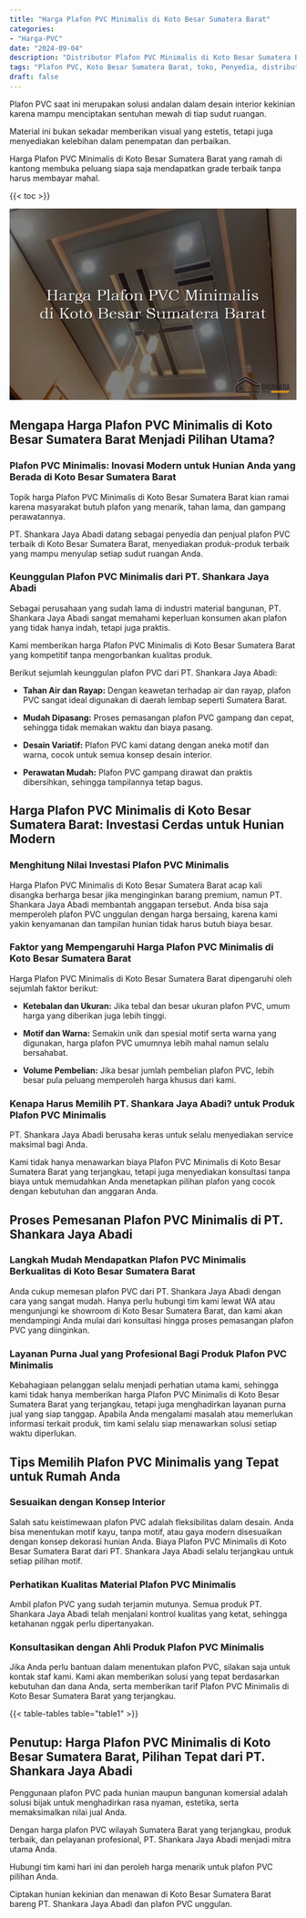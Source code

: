 ```yaml
---
title: "Harga Plafon PVC Minimalis di Koto Besar Sumatera Barat"
categories: 
- "Harga-PVC"
date: "2024-09-04"
description: "Distributor Plafon PVC Minimalis di Koto Besar Sumatera Barat untuk hunian, office, serta toko. Material berkualitas, beragam motif, variasi warna modern, dengan servis pemasangan oleh tenaga ahli profesional serta jaminan resmi!|Jasa distribusi Plafon PVC Minimalis di Koto Besar Sumatera Barat untuk kebutuhan hunian, office, maupun toko, beserta material terbaik dan penempatan oleh tim profesional serta jaminan resmi.|Pilihan Plafon PVC Minimalis di Koto Besar Sumatera Barat yang andal bagi hunian, perkantoran, dan toko, dengan material terbaik dan pemasangan dikerjakan oleh tim profesional serta kepastian resmi.|Distribusi Plafon PVC Minimalis di Koto Besar Sumatera Barat bagi rumah, kantor, serta toko, beserta panel berkualitas dan instalasi dikerjakan oleh tenaga ahli ahli, dilengkapi beserta kepastian resmi.}"
tags: "Plafon PVC, Koto Besar Sumatera Barat, toko, Penyedia, distributor"
draft: false
---
```


Plafon PVC saat ini merupakan solusi andalan dalam desain interior kekinian karena mampu menciptakan sentuhan mewah di tiap sudut ruangan.

Material ini bukan sekadar memberikan visual yang estetis, tetapi juga menyediakan kelebihan dalam penempatan dan perbaikan.

Harga Plafon PVC Minimalis di Koto Besar Sumatera Barat yang ramah di kantong membuka peluang siapa saja mendapatkan grade terbaik tanpa harus membayar mahal.

{{< toc >}}

![Harga Plafon PVC Minimalis di Koto Besar Sumatera Barat](/images/Harga-PVC/Harga-Plafon-PVC-Minimalis-di-Koto-Besar-Sumatera-Barat.png)


## Mengapa Harga Plafon PVC Minimalis di Koto Besar Sumatera Barat Menjadi Pilihan Utama?

### Plafon PVC Minimalis: Inovasi Modern untuk Hunian Anda yang Berada di Koto Besar Sumatera Barat

Topik harga Plafon PVC Minimalis di Koto Besar Sumatera Barat kian ramai karena masyarakat butuh plafon yang menarik, tahan lama, dan gampang perawatannya.

PT. Shankara Jaya Abadi datang sebagai penyedia dan penjual plafon PVC terbaik di Koto Besar Sumatera Barat, menyediakan produk-produk terbaik yang mampu menyulap setiap sudut ruangan Anda.

### Keunggulan Plafon PVC Minimalis dari PT. Shankara Jaya Abadi

Sebagai perusahaan yang sudah lama di industri material bangunan, PT. Shankara Jaya Abadi sangat memahami keperluan konsumen akan plafon yang tidak hanya indah, tetapi juga praktis.

Kami memberikan harga Plafon PVC Minimalis di Koto Besar Sumatera Barat yang kompetitif tanpa mengorbankan kualitas produk.

Berikut sejumlah keunggulan plafon PVC dari PT. Shankara Jaya Abadi:

- **Tahan Air dan Rayap:** Dengan keawetan terhadap air dan rayap, plafon PVC sangat ideal digunakan di daerah lembap seperti Sumatera Barat.

- **Mudah Dipasang:** Proses pemasangan plafon PVC gampang dan cepat, sehingga tidak memakan waktu dan biaya pasang.

- **Desain Variatif:** Plafon PVC kami datang dengan aneka motif dan warna, cocok untuk semua konsep desain interior.

- **Perawatan Mudah:** Plafon PVC gampang dirawat dan praktis dibersihkan, sehingga tampilannya tetap bagus.

## Harga Plafon PVC Minimalis di Koto Besar Sumatera Barat: Investasi Cerdas untuk Hunian Modern

### Menghitung Nilai Investasi Plafon PVC Minimalis

Harga Plafon PVC Minimalis di Koto Besar Sumatera Barat acap kali disangka berharga besar jika menginginkan barang premium, namun PT. Shankara Jaya Abadi membantah anggapan tersebut. Anda bisa saja memperoleh plafon PVC unggulan dengan harga bersaing, karena kami yakin kenyamanan dan tampilan hunian tidak harus butuh biaya besar.

### Faktor yang Mempengaruhi Harga Plafon PVC Minimalis di Koto Besar Sumatera Barat

Harga Plafon PVC Minimalis di Koto Besar Sumatera Barat dipengaruhi oleh sejumlah faktor berikut:

- **Ketebalan dan Ukuran:** Jika tebal dan besar ukuran plafon PVC, umum harga yang diberikan juga lebih tinggi.

- **Motif dan Warna:** Semakin unik dan spesial motif serta warna yang digunakan, harga plafon PVC umumnya lebih mahal namun selalu bersahabat.

- **Volume Pembelian:** Jika besar jumlah pembelian plafon PVC, lebih besar pula peluang memperoleh harga khusus dari kami.

### Kenapa Harus Memilih PT. Shankara Jaya Abadi? untuk Produk Plafon PVC Minimalis

PT. Shankara Jaya Abadi berusaha keras untuk selalu menyediakan service maksimal bagi Anda.

Kami tidak hanya menawarkan biaya Plafon PVC Minimalis di Koto Besar Sumatera Barat yang terjangkau, tetapi juga menyediakan konsultasi tanpa biaya untuk memudahkan Anda menetapkan pilihan plafon yang cocok dengan kebutuhan dan anggaran Anda.

## Proses Pemesanan Plafon PVC Minimalis di PT. Shankara Jaya Abadi

### Langkah Mudah Mendapatkan Plafon PVC Minimalis Berkualitas di Koto Besar Sumatera Barat

Anda cukup memesan plafon PVC dari PT. Shankara Jaya Abadi dengan cara yang sangat mudah. Hanya perlu hubungi tim kami lewat WA atau mengunjungi ke showroom di Koto Besar Sumatera Barat, dan kami akan mendampingi Anda mulai dari konsultasi hingga proses pemasangan plafon PVC yang diinginkan.

### Layanan Purna Jual yang Profesional Bagi Produk Plafon PVC Minimalis

Kebahagiaan pelanggan selalu menjadi perhatian utama kami, sehingga kami tidak hanya memberikan harga Plafon PVC Minimalis di Koto Besar Sumatera Barat yang terjangkau, tetapi juga menghadirkan layanan purna jual yang siap tanggap. Apabila Anda mengalami masalah atau memerlukan informasi terkait produk, tim kami selalu siap menawarkan solusi setiap waktu diperlukan.

## Tips Memilih Plafon PVC Minimalis yang Tepat untuk Rumah Anda

### Sesuaikan dengan Konsep Interior

Salah satu keistimewaan plafon PVC adalah fleksibilitas dalam desain. Anda bisa menentukan motif kayu, tanpa motif, atau gaya modern disesuaikan dengan konsep dekorasi hunian Anda. Biaya Plafon PVC Minimalis di Koto Besar Sumatera Barat dari PT. Shankara Jaya Abadi selalu terjangkau untuk setiap pilihan motif.

### Perhatikan Kualitas Material Plafon PVC Minimalis

Ambil plafon PVC yang sudah terjamin mutunya. Semua produk PT. Shankara Jaya Abadi telah menjalani kontrol kualitas yang ketat, sehingga ketahanan nggak perlu dipertanyakan.

### Konsultasikan dengan Ahli Produk Plafon PVC Minimalis

Jika Anda perlu bantuan dalam menentukan plafon PVC, silakan saja untuk kontak staf kami. Kami akan memberikan solusi yang tepat berdasarkan kebutuhan dan dana Anda, serta memberikan tarif Plafon PVC Minimalis di Koto Besar Sumatera Barat yang terjangkau.

{{< table-tables table="table1" >}}

## Penutup: Harga Plafon PVC Minimalis di Koto Besar Sumatera Barat, Pilihan Tepat dari PT. Shankara Jaya Abadi

Penggunaan plafon PVC pada hunian maupun bangunan komersial adalah solusi bijak untuk menghadirkan rasa nyaman, estetika, serta memaksimalkan nilai jual Anda.

Dengan harga plafon PVC wilayah Sumatera Barat yang terjangkau, produk terbaik, dan pelayanan profesional, PT. Shankara Jaya Abadi menjadi mitra utama Anda.

Hubungi tim kami hari ini dan peroleh harga menarik untuk plafon PVC pilihan Anda.

Ciptakan hunian kekinian dan menawan di Koto Besar Sumatera Barat bareng PT. Shankara Jaya Abadi dan plafon PVC unggulan.